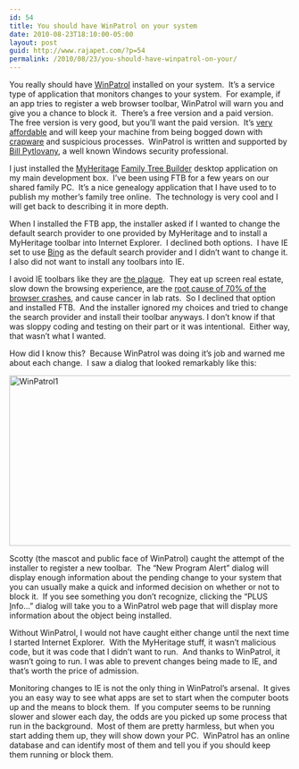 ```yaml
---
id: 54
title: You should have WinPatrol on your system
date: 2010-08-23T18:10:00-05:00
layout: post
guid: http://www.rajapet.com/?p=54
permalink: /2010/08/23/you-should-have-winpatrol-on-your/
---
```

You really should have [WinPatrol](http://www.winpatrol.com/) installed on your system.  It’s a service type of application that monitors changes to your system.  For example, if an app tries to register a web browser toolbar, WinPatrol will warn you and give you a chance to block it.  There’s a free version and a paid version.  The free version is very good, but you’ll want the paid version.  It’s [very affordable](http://winpatrol.stores.yahoo.net/winplusmemre.html) and will keep your machine from being bogged down with [crapware](http://www.urbandictionary.com/define.php?term=crapware) and suspicious processes.  WinPatrol is written and supported by [Bill Pytlovany](http://billpstudios.blogspot.com/), a well known Windows security professional.

I just installed the [MyHeritage](http://www.myheritage.com/) [Family Tree Builder](http://www.myheritage.com/family-tree-builder) desktop application on my main development box.  I’ve been using FTB for a few years on our shared family PC.  It’s a nice genealogy application that I have used to to publish my mother’s family tree online.  The technology is very cool and I will get back to describing it in more depth.

When I installed the FTB app, the installer asked if I wanted to change the default search provider to one provided by MyHeritage and to install a MyHeritage toolbar into Internet Explorer.  I declined both options.  I have IE set to use [Bing](http://www.bing.com/) as the default search provider and I didn’t want to change it.  I also did not want to install any toolbars into IE.

I avoid IE toolbars like they are [the plague](http://www.facebook.com/note.php?note_id=292056523469).  They eat up screen real estate, slow down the browsing experience, are the [root cause of 70% of the browser crashes](http://arstechnica.com/microsoft/news/2010/04/add-ons-responsible-for-70-percent-of-ie8-crashesadd-ons-responsible-for-70-percent-of-ie8-crashes.ars "ars technica: Add-ons responsible for 70 percent of IE8 crashes"), and cause cancer in lab rats.  So I declined that option and installed FTB.  And the installer ignored my choices and tried to change the search provider and install their toolbar anyways. I don’t know if that was sloppy coding and testing on their part or it was intentional.  Either way, that wasn’t what I wanted.

How did I know this?  Because WinPatrol was doing it’s job and warned me about each change.  I saw a dialog that looked remarkably like this:

[<img loading="lazy" alt="WinPatrol1" border="0" height="305" src="https://i0.wp.com/lh4.ggpht.com/_natoSxTaPFU/THK4lpbDBJI/AAAAAAAAAeQ/GNHFAU_3scY/WinPatrol1_thumb%5B1%5D.png?resize=644%2C305" title="WinPatrol1" width="644"  data-recalc-dims="1" />](https://i0.wp.com/lh4.ggpht.com/_natoSxTaPFU/THK4lYVkJNI/AAAAAAAAAeM/J0NPo-PAmQA/s1600-h/WinPatrol1%5B3%5D.png)

Scotty (the mascot and public face of WinPatrol) caught the attempt of the installer to register a new toolbar.  The “New Program Alert” dialog will display enough information about the pending change to your system that you can usually make a quick and informed decision on whether or not to block it.  If you see something you don’t recognize, clicking the “PLUS <u>I</u>nfo…” dialog will take you to a WinPatrol web page that will display more information about the object being installed.

Without WinPatrol, I would not have caught either change until the next time I started Internet Explorer.  With the MyHeritage stuff, it wasn’t malicious code, but it was code that I didn’t want to run.  And thanks to WinPatrol, it wasn’t going to run. I was able to prevent changes being made to IE, and that’s worth the price of admission.

Monitoring changes to IE is not the only thing in WinPatrol’s arsenal.  It gives you an easy way to see what apps are set to start when the computer boots up and the means to block them.  If you computer seems to be running slower and slower each day, the odds are you picked up some process that run in the background.  Most of them are pretty harmless, but when you start adding them up, they will show down your PC.  WinPatrol has an online database and can identify most of them and tell you if you should keep them running or block them.